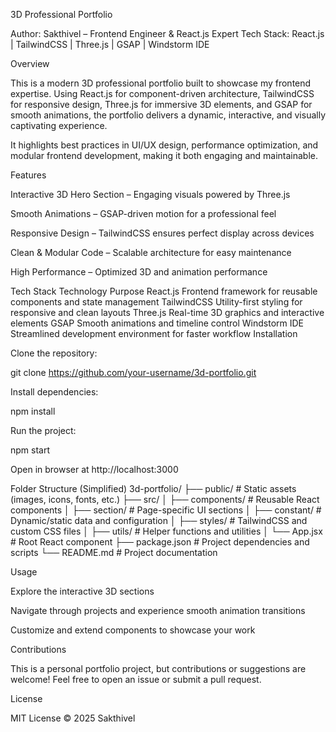 3D Professional Portfolio

Author: Sakthivel – Frontend Engineer & React.js Expert
Tech Stack: React.js | TailwindCSS | Three.js | GSAP | Windstorm IDE

Overview

This is a modern 3D professional portfolio built to showcase my frontend expertise. Using React.js for component-driven architecture, TailwindCSS for responsive design, Three.js for immersive 3D elements, and GSAP for smooth animations, the portfolio delivers a dynamic, interactive, and visually captivating experience.

It highlights best practices in UI/UX design, performance optimization, and modular frontend development, making it both engaging and maintainable.

Features

Interactive 3D Hero Section – Engaging visuals powered by Three.js

Smooth Animations – GSAP-driven motion for a professional feel

Responsive Design – TailwindCSS ensures perfect display across devices

Clean & Modular Code – Scalable architecture for easy maintenance

High Performance – Optimized 3D and animation performance

Tech Stack
Technology	Purpose
React.js	Frontend framework for reusable components and state management
TailwindCSS	Utility-first styling for responsive and clean layouts
Three.js	Real-time 3D graphics and interactive elements
GSAP	Smooth animations and timeline control
Windstorm IDE	Streamlined development environment for faster workflow
Installation

Clone the repository:

git clone https://github.com/your-username/3d-portfolio.git


Install dependencies:

npm install


Run the project:

npm start


Open in browser at http://localhost:3000

Folder Structure (Simplified)
3d-portfolio/
├── public/             # Static assets (images, icons, fonts, etc.)
├── src/
│   ├── components/     # Reusable React components
│   ├── section/        # Page-specific UI sections
│   ├── constant/       # Dynamic/static data and configuration
│   ├── styles/         # TailwindCSS and custom CSS files
│   ├── utils/          # Helper functions and utilities
│   └── App.jsx         # Root React component
├── package.json        # Project dependencies and scripts
└── README.md           # Project documentation

Usage

Explore the interactive 3D sections

Navigate through projects and experience smooth animation transitions

Customize and extend components to showcase your work

Contributions

This is a personal portfolio project, but contributions or suggestions are welcome!
Feel free to open an issue or submit a pull request.

License

MIT License © 2025 Sakthivel
